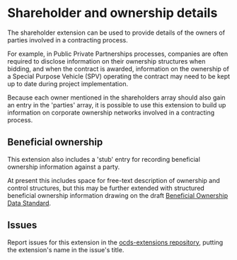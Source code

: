 # Shareholder and ownership details

The shareholder extension can be used to provide details of the owners of parties involved in a contracting process.

For example, in Public Private Partnerships processes, companies are often required to disclose information on their ownership structures when bidding, and when the contract is awarded, information on the ownership of a Special Purpose Vehicle (SPV) operating the contract may need to be kept up to date during project implementation. 

Because each owner mentioned in the shareholders array should also gain an entry in the 'parties' array, it is possible to use this extension to build up information on corporate ownership networks involved in a contracting process.

## Beneficial ownership

This extension also includes a 'stub' entry for recording beneficial ownership information against a party. 

At present this includes space for free-text description of ownership and control structures, but this may be further extended with structured beneficial ownership information drawing on the draft [Beneficial Ownership Data Standard](https://github.com/openownership/data-standard).

## Issues

Report issues for this extension in the [ocds-extensions repository](https://github.com/open-contracting/ocds-extensions/issues), putting the extension's name in the issue's title.
